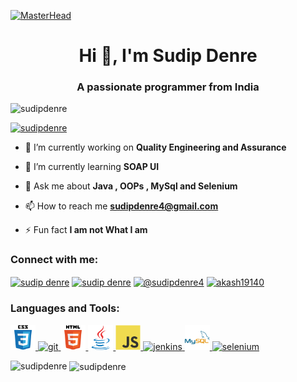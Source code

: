 [![MasterHead](https://user-images.githubusercontent.com/115386517/225841791-e6eb2fcf-6de1-45ec-a5e8-0c321f0af245.gif)](https://sudipdenre.io)
<h1 align="center">Hi 👋, I'm Sudip Denre</h1>
<h3 align="center">A passionate programmer from India</h3>


<p align="left"> <img src="https://komarev.com/ghpvc/?username=sudipdenre&label=Profile%20views&color=0e75b6&style=flat" alt="sudipdenre" /> </p>

<p align="left"> <a href="https://github.com/ryo-ma/github-profile-trophy"><img src="https://github-profile-trophy.vercel.app/?username=sudipdenre" alt="sudipdenre" /></a> </p>

- 🔭 I’m currently working on **Quality Engineering and Assurance**

- 🌱 I’m currently learning **SOAP UI**

- 💬 Ask me about **Java , OOPs , MySql and Selenium**

- 📫 How to reach me **sudipdenre4@gmail.com**

- ⚡ Fun fact **I am not What I am**

<h3 align="left">Connect with me:</h3>
<p align="left">
<a href="https://linkedin.com/in/sudip denre" target="blank"><img align="center" src="https://raw.githubusercontent.com/rahuldkjain/github-profile-readme-generator/master/src/images/icons/Social/linked-in-alt.svg" alt="sudip denre" height="30" width="40" /></a>
<a href="https://fb.com/sudip denre" target="blank"><img align="center" src="https://raw.githubusercontent.com/rahuldkjain/github-profile-readme-generator/master/src/images/icons/Social/facebook.svg" alt="sudip denre" height="30" width="40" /></a>
<a href="https://www.hackerrank.com/@sudipdenre4" target="blank"><img align="center" src="https://raw.githubusercontent.com/rahuldkjain/github-profile-readme-generator/master/src/images/icons/Social/hackerrank.svg" alt="@sudipdenre4" height="30" width="40" /></a>
<a href="https://auth.geeksforgeeks.org/user/akash19140" target="blank"><img align="center" src="https://raw.githubusercontent.com/rahuldkjain/github-profile-readme-generator/master/src/images/icons/Social/geeks-for-geeks.svg" alt="akash19140" height="30" width="40" /></a>
</p>

<h3 align="left">Languages and Tools:</h3>
<p align="left"> <a href="https://www.w3schools.com/css/" target="_blank" rel="noreferrer"> <img src="https://raw.githubusercontent.com/devicons/devicon/master/icons/css3/css3-original-wordmark.svg" alt="css3" width="40" height="40"/> </a> <a href="https://git-scm.com/" target="_blank" rel="noreferrer"> <img src="https://www.vectorlogo.zone/logos/git-scm/git-scm-icon.svg" alt="git" width="40" height="40"/> </a> <a href="https://www.w3.org/html/" target="_blank" rel="noreferrer"> <img src="https://raw.githubusercontent.com/devicons/devicon/master/icons/html5/html5-original-wordmark.svg" alt="html5" width="40" height="40"/> </a> <a href="https://www.java.com" target="_blank" rel="noreferrer"> <img src="https://raw.githubusercontent.com/devicons/devicon/master/icons/java/java-original.svg" alt="java" width="40" height="40"/> </a> <a href="https://developer.mozilla.org/en-US/docs/Web/JavaScript" target="_blank" rel="noreferrer"> <img src="https://raw.githubusercontent.com/devicons/devicon/master/icons/javascript/javascript-original.svg" alt="javascript" width="40" height="40"/> </a> <a href="https://www.jenkins.io" target="_blank" rel="noreferrer"> <img src="https://www.vectorlogo.zone/logos/jenkins/jenkins-icon.svg" alt="jenkins" width="40" height="40"/> </a> <a href="https://www.mysql.com/" target="_blank" rel="noreferrer"> <img src="https://raw.githubusercontent.com/devicons/devicon/master/icons/mysql/mysql-original-wordmark.svg" alt="mysql" width="40" height="40"/> </a> <a href="https://www.selenium.dev" target="_blank" rel="noreferrer"> <img src="https://raw.githubusercontent.com/detain/svg-logos/780f25886640cef088af994181646db2f6b1a3f8/svg/selenium-logo.svg" alt="selenium" width="40" height="40"/> </a> </p>

<p><img align="left" src="https://github-readme-stats.vercel.app/api/top-langs?username=sudipdenre&show_icons=true&locale=en&layout=compact" alt="sudipdenre" /></p>

<p>&nbsp;<img align="center" src="https://github-readme-stats.vercel.app/api?username=sudipdenre&show_icons=true&locale=en" alt="sudipdenre" /></p>


